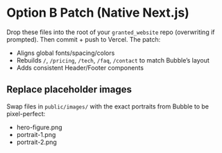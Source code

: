 # Option B Patch (Native Next.js)

Drop these files into the root of your `granted_website` repo (overwriting if prompted).
Then commit + push to Vercel. The patch:
- Aligns global fonts/spacing/colors
- Rebuilds `/`, `/pricing`, `/tech`, `/faq`, `/contact` to match Bubble’s layout
- Adds consistent Header/Footer components

## Replace placeholder images
Swap files in `public/images/` with the exact portraits from Bubble to be pixel-perfect:
- hero-figure.png
- portrait-1.png
- portrait-2.png


